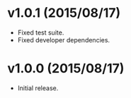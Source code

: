 # v1.0.1 (2015/08/17)

* Fixed test suite.
* Fixed developer dependencies.

# v1.0.0 (2015/08/17)

* Initial release.

